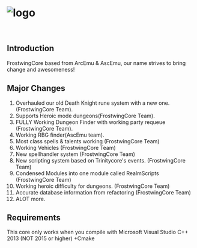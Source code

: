 ﻿# ![logo](http://i261.photobucket.com/albums/ii70/matherp/logo_zpsim5oerfa.png)
﻿

## Introduction
FrostwingCore based from ArcEmu & AscEmu, our name strives to bring change and awesomeness!

## Major Changes
1. Overhauled our old Death Knight rune system with a new one. (FrostwingCore Team).
2. Supports Heroic mode dungeons(FrostwingCore Team).
3. FULLY Working Dungeon Finder with working party requeue (FrostwingCore Team).
4. Working RBG finder(AscEmu team).
5. Most class spells & talents working (FrostwingCore Team)
6. Working Vehicles (FrostwingCore Team)
7. New spellhandler system (FrostwingCore Team)
8. New scripting system based on Trinitycore's events. (FrostwingCore Team)
9. Condensed Modules into one module called RealmScripts (FrostwingCore Team)
10. Working heroic difficulty for dungeons. (FrostwingCore Team)
11. Accurate database information from refactoring (FrostwingCore Team)
12. ALOT more.

## Requirements
This core only works when you compile with Microsoft Visual Studio C++ 2013 (NOT 2015 or higher)
+Cmake